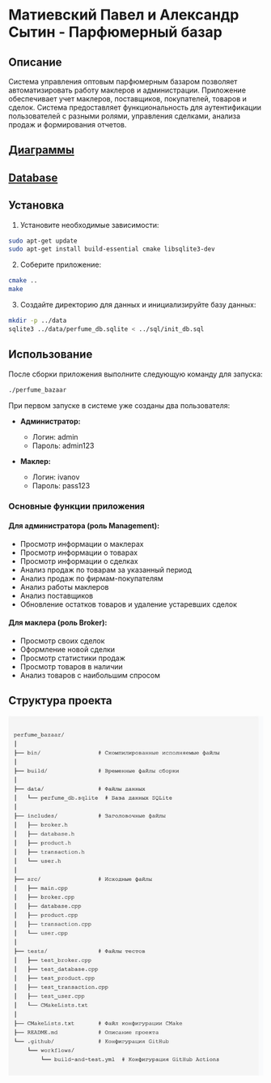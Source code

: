 # Матиевский Павел и Александр Сытин - Парфюмерный базар

## Описание

Система управления оптовым парфюмерным базаром позволяет автоматизировать работу маклеров и администрации. Приложение обеспечивает учет маклеров, поставщиков, покупателей, товаров и сделок. Система предоставляет функциональность для аутентификации пользователей с разными ролями, управления сделками, анализа продаж и формирования отчетов.

## [Диаграммы](diag.md)

## [Database](db.md)

## Установка
1. Установите необходимые зависимости:
```bash
sudo apt-get update
sudo apt-get install build-essential cmake libsqlite3-dev
```

2. Соберите приложение:
```bash
cmake ..
make
```

3. Создайте директорию для данных и инициализируйте базу данных:
```bash
mkdir -p ../data
sqlite3 ../data/perfume_db.sqlite < ../sql/init_db.sql
```

## Использование

После сборки приложения выполните следующую команду для запуска:
```bash
./perfume_bazaar
```

При первом запуске в системе уже созданы два пользователя:

- **Администратор:**
  - Логин: admin
  - Пароль: admin123

- **Маклер:**
  - Логин: ivanov
  - Пароль: pass123

### Основные функции приложения

#### Для администратора (роль Management):
- Просмотр информации о маклерах
- Просмотр информации о товарах
- Просмотр информации о сделках
- Анализ продаж по товарам за указанный период
- Анализ продаж по фирмам-покупателям
- Анализ работы маклеров
- Анализ поставщиков
- Обновление остатков товаров и удаление устаревших сделок

#### Для маклера (роль Broker):
- Просмотр своих сделок
- Оформление новой сделки
- Просмотр статистики продаж
- Просмотр товаров в наличии
- Анализ товаров с наибольшим спросом

## Структура проекта
![СТруктура проекта](img/projStruct.jpg)
